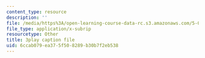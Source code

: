 ```yaml
---
content_type: resource
description: ''
file: /media/https%3A/open-learning-course-data-rc.s3.amazonaws.com/5-08j-biological-chemistry-ii-spring-2016/6ccab079ea375f508289b30b7f2eb538_OrCYxJz2Hlc.vtt
file_type: application/x-subrip
resourcetype: Other
title: 3play caption file
uid: 6ccab079-ea37-5f50-8289-b30b7f2eb538
---
```


